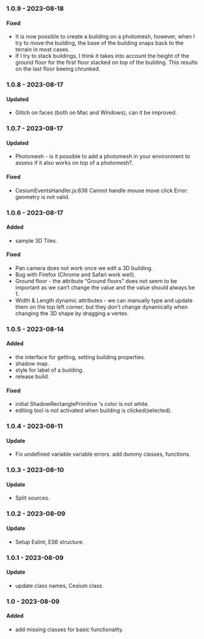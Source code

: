 ### 1.0.9 - 2023-08-18

#### Fixed

-   It is now possible to create a building on a photomesh, however, when I try to move the building, the base of the building snaps back to the terrain in most cases.
-   If I try to stack buildings, I think it takes into account the height of the ground floor for the first floor stacked on top of the building. This results on the last floor beeing chrunked.

### 1.0.8 - 2023-08-17

#### Updated

-   Glitch on faces (both on Mac and Windows), can it be improved.

### 1.0.7 - 2023-08-17

#### Updated

-   Photomesh - is it possible to add a photomesh in your environment to assess if it also works on top of a photomesh?.

#### Fixed

-   CesiumEventsHandler.js:636 Cannot handle mouse move click Error: geometry is not valid.

### 1.0.6 - 2023-08-17

#### Added

-   sample 3D Tiles.

#### Fixed

-   Pan camera does not work once we edit a 3D building.
-   Bug with Firefox (Chrome and Safari work well).
-   Ground floor - the attribute “Ground floors” does not seem to be important as we can’t change the value and the value should always be 1.
-   Width & Length dynamic attributes - we can manually type and update them on the top left corner; but they don’t change dynamically when changing the 3D shape by dragging a vertex.

### 1.0.5 - 2023-08-14

#### Added

-   the interface for getting, setting building properties.
-   shadow map.
-   style for label of a building.
-   release build.

#### Fixed

-   initial ShadowRectanglePrimitive 's color is not white.
-   editing tool is not activated when building is clicked(selected).

### 1.0.4 - 2023-08-11

#### Update

-   Fix undefined variable variable errors. add dummy classes, functions.

### 1.0.3 - 2023-08-10

#### Update

-   Split sources.

### 1.0.2 - 2023-08-09

#### Update

-   Setup Eslint, ES6 structure.

### 1.0.1 - 2023-08-09

#### Update

-   update class names, Cesium class.

### 1.0 - 2023-08-09

#### Added

-   add missing classes for basic functionality.

